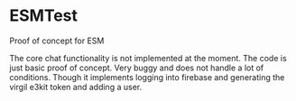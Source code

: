 # ESMTest
Proof of concept for ESM

The core chat functionality is not implemented at the moment. The code is just basic proof of concept. Very buggy and does not handle a lot of conditions.
Though it implements logging into firebase and generating the virgil e3kit token and adding a user.
